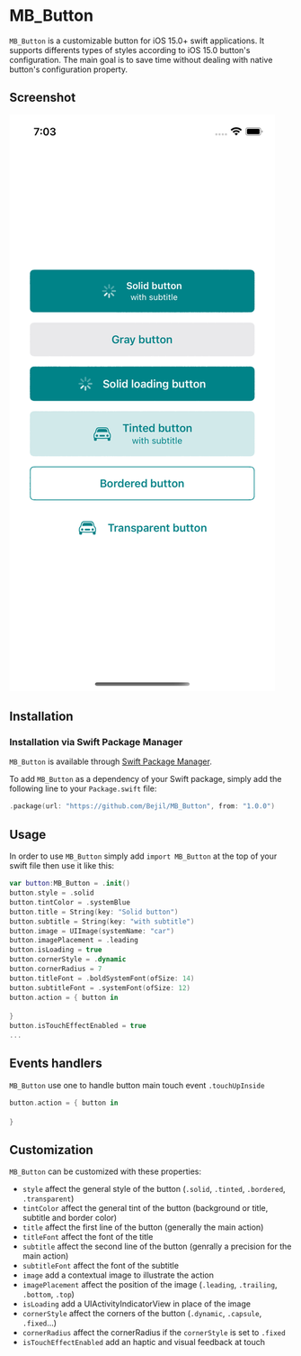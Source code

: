 MB_Button
=========

`MB_Button` is a customizable button for iOS 15.0+ swift applications.
It supports differents types of styles according to iOS 15.0 button's configuration.
The main goal is to save time without dealing with native button's configuration property.

## Screenshot

![Example](https://github.com/Bejil/MB_Button/blob/main/Screenshot.png)

## Installation

### Installation via Swift Package Manager

`MB_Button` is available through [Swift Package Manager](https://github.com/Bejil/MB_Button).

To add `MB_Button` as a dependency of your Swift package, simply add the following line to your `Package.swift` file:

```swift
.package(url: "https://github.com/Bejil/MB_Button", from: "1.0.0")
```

## Usage

In order to use `MB_Button` simply add `import MB_Button` at the top of your swift file then use it like this:
```swift
var button:MB_Button = .init()
button.style = .solid
button.tintColor = .systemBlue
button.title = String(key: "Solid button")
button.subtitle = String(key: "with subtitle")
button.image = UIImage(systemName: "car")
button.imagePlacement = .leading
button.isLoading = true
button.cornerStyle = .dynamic
button.cornerRadius = 7
button.titleFont = .boldSystemFont(ofSize: 14)
button.subtitleFont = .systemFont(ofSize: 12)
button.action = { button in
	
}
button.isTouchEffectEnabled = true
...
```
## Events handlers
`MB_Button` use one to handle button main touch event `.touchUpInside`
```swift
button.action = { button in
	
}
```
## Customization
`MB_Button` can be customized with these properties:

- `style` affect the general style of the button (`.solid`, `.tinted`, `.bordered`, `.transparent`)
- `tintColor` affect the general tint of the button (background or title, subtitle and border color)
- `title` affect the first line of the button (generally the main action)
- `titleFont` affect the font of the title
- `subtitle` affect the second line of the button (genrally a precision for the main action)
- `subtitleFont` affect the font of the subtitle
- `image` add a contextual image to illustrate the action
- `imagePlacement` affect the position of the image (`.leading`, `.trailing`, `.bottom`, `.top`)
- `isLoading` add a UIActivityIndicatorView in place of the image
- `cornerStyle` affect the corners of the button (`.dynamic`, `.capsule`, `.fixed`...)
- `cornerRadius` affect the cornerRadius if the `cornerStyle` is set to `.fixed`
- `isTouchEffectEnabled` add an haptic and visual feedback at touch
